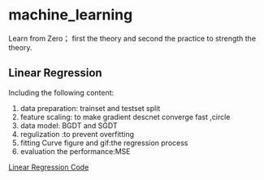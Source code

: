 # machine_learning
Learn from Zero；
first the theory and second the practice to strength the theory.
## Linear Regression
Including the following content: 
1. data preparation: trainset and testset split
2. feature scaling: to make gradient descnet converge fast ,circle 
3. data model: BGDT and SGDT 
4. regulization :to prevent overfitting
5. fitting Curve figure and gif:the regression process
6. evaluation the performance:MSE

[Linear Regression Code](https://github.com/tonyztao/machine_learning/blob/master/linear_regression/Linear%20Regression/Linear_Regression.py/)


